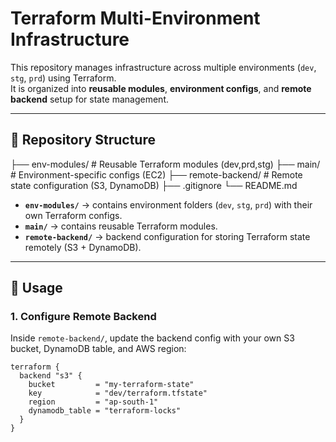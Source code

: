 # Terraform Multi-Environment Infrastructure

This repository manages infrastructure across multiple environments (`dev`, `stg`, `prd`) using Terraform.  
It is organized into **reusable modules**, **environment configs**, and **remote backend** setup for state management.

---

## 📂 Repository Structure

├── env-modules/ # Reusable Terraform modules (dev,prd,stg)
├── main/ # Environment-specific configs (EC2)
├── remote-backend/ # Remote state configuration (S3, DynamoDB)
├── .gitignore
└── README.md


- **`env-modules/`** → contains environment folders (`dev`, `stg`, `prd`) with their own Terraform configs. 
- **`main/`** → contains reusable Terraform modules.  
- **`remote-backend/`** → backend configuration for storing Terraform state remotely (S3 + DynamoDB).  

---

## 🚀 Usage

### 1. Configure Remote Backend
Inside `remote-backend/`, update the backend config with your own S3 bucket, DynamoDB table, and AWS region:

```hcl
terraform {
  backend "s3" {
    bucket         = "my-terraform-state"
    key            = "dev/terraform.tfstate"
    region         = "ap-south-1"
    dynamodb_table = "terraform-locks"
  }
}

